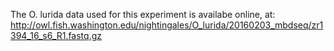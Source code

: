 The O. lurida data used for this experiment is availabe online, at: http://owl.fish.washington.edu/nightingales/O_lurida/20160203_mbdseq/zr1394_16_s6_R1.fastq.gz
